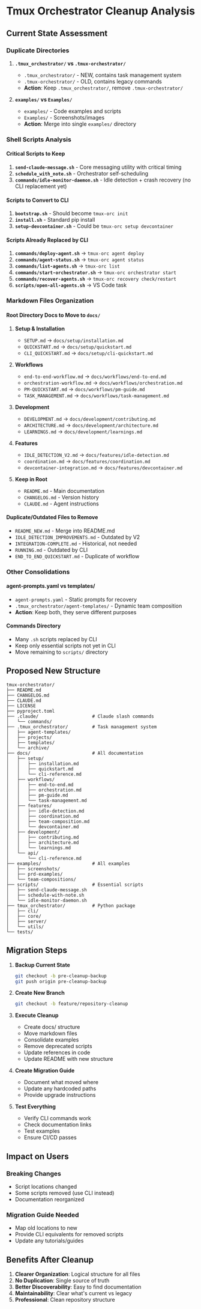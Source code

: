# Tmux Orchestrator Cleanup Analysis

## Current State Assessment

### Duplicate Directories
1. **`.tmux_orchestrator/` vs `.tmux-orchestrator/`**
   - `.tmux_orchestrator/` - NEW, contains task management system
   - `.tmux-orchestrator/` - OLD, contains legacy commands
   - **Action**: Keep `.tmux_orchestrator/`, remove `.tmux-orchestrator/`

2. **`examples/` vs `Examples/`**
   - `examples/` - Code examples and scripts
   - `Examples/` - Screenshots/images
   - **Action**: Merge into single `examples/` directory

### Shell Scripts Analysis

#### Critical Scripts to Keep
1. **`send-claude-message.sh`** - Core messaging utility with critical timing
2. **`schedule_with_note.sh`** - Orchestrator self-scheduling
3. **`commands/idle-monitor-daemon.sh`** - Idle detection + crash recovery (no CLI replacement yet)

#### Scripts to Convert to CLI
1. **`bootstrap.sh`** - Should become `tmux-orc init`
2. **`install.sh`** - Standard pip install
3. **`setup-devcontainer.sh`** - Could be `tmux-orc setup devcontainer`

#### Scripts Already Replaced by CLI
1. **`commands/deploy-agent.sh`** → `tmux-orc agent deploy`
2. **`commands/agent-status.sh`** → `tmux-orc agent status`
3. **`commands/list-agents.sh`** → `tmux-orc list`
4. **`commands/start-orchestrator.sh`** → `tmux-orc orchestrator start`
5. **`commands/recover-agents.sh`** → `tmux-orc recovery check/restart`
6. **`scripts/open-all-agents.sh`** → VS Code task

### Markdown Files Organization

#### Root Directory Docs to Move to `docs/`
1. **Setup & Installation**
   - `SETUP.md` → `docs/setup/installation.md`
   - `QUICKSTART.md` → `docs/setup/quickstart.md`
   - `CLI_QUICKSTART.md` → `docs/setup/cli-quickstart.md`

2. **Workflows**
   - `end-to-end-workflow.md` → `docs/workflows/end-to-end.md`
   - `orchestration-workflow.md` → `docs/workflows/orchestration.md`
   - `PM-QUICKSTART.md` → `docs/workflows/pm-guide.md`
   - `TASK_MANAGEMENT.md` → `docs/workflows/task-management.md`

3. **Development**
   - `DEVELOPMENT.md` → `docs/development/contributing.md`
   - `ARCHITECTURE.md` → `docs/development/architecture.md`
   - `LEARNINGS.md` → `docs/development/learnings.md`

4. **Features**
   - `IDLE_DETECTION_V2.md` → `docs/features/idle-detection.md`
   - `coordination.md` → `docs/features/coordination.md`
   - `devcontainer-integration.md` → `docs/features/devcontainer.md`

5. **Keep in Root**
   - `README.md` - Main documentation
   - `CHANGELOG.md` - Version history
   - `CLAUDE.md` - Agent instructions

#### Duplicate/Outdated Files to Remove
- `README_NEW.md` - Merge into README.md
- `IDLE_DETECTION_IMPROVEMENTS.md` - Outdated by V2
- `INTEGRATION-COMPLETE.md` - Historical, not needed
- `RUNNING.md` - Outdated by CLI
- `END_TO_END_QUICKSTART.md` - Duplicate of workflow

### Other Consolidations

#### agent-prompts.yaml vs templates/
- `agent-prompts.yaml` - Static prompts for recovery
- `.tmux_orchestrator/agent-templates/` - Dynamic team composition
- **Action**: Keep both, they serve different purposes

#### Commands Directory
- Many `.sh` scripts replaced by CLI
- Keep only essential scripts not yet in CLI
- Move remaining to `scripts/` directory

## Proposed New Structure

```
tmux-orchestrator/
├── README.md
├── CHANGELOG.md
├── CLAUDE.md
├── LICENSE
├── pyproject.toml
├── .claude/                    # Claude slash commands
│   └── commands/
├── .tmux_orchestrator/         # Task management system
│   ├── agent-templates/
│   ├── projects/
│   ├── templates/
│   └── archive/
├── docs/                       # All documentation
│   ├── setup/
│   │   ├── installation.md
│   │   ├── quickstart.md
│   │   └── cli-reference.md
│   ├── workflows/
│   │   ├── end-to-end.md
│   │   ├── orchestration.md
│   │   ├── pm-guide.md
│   │   └── task-management.md
│   ├── features/
│   │   ├── idle-detection.md
│   │   ├── coordination.md
│   │   ├── team-composition.md
│   │   └── devcontainer.md
│   ├── development/
│   │   ├── contributing.md
│   │   ├── architecture.md
│   │   └── learnings.md
│   └── api/
│       └── cli-reference.md
├── examples/                   # All examples
│   ├── screenshots/
│   ├── prd-examples/
│   └── team-compositions/
├── scripts/                    # Essential scripts
│   ├── send-claude-message.sh
│   ├── schedule-with-note.sh
│   └── idle-monitor-daemon.sh
├── tmux_orchestrator/          # Python package
│   ├── cli/
│   ├── core/
│   ├── server/
│   └── utils/
└── tests/

```

## Migration Steps

1. **Backup Current State**
   ```bash
   git checkout -b pre-cleanup-backup
   git push origin pre-cleanup-backup
   ```

2. **Create New Branch**
   ```bash
   git checkout -b feature/repository-cleanup
   ```

3. **Execute Cleanup**
   - Create docs/ structure
   - Move markdown files
   - Consolidate examples
   - Remove deprecated scripts
   - Update references in code
   - Update README with new structure

4. **Create Migration Guide**
   - Document what moved where
   - Update any hardcoded paths
   - Provide upgrade instructions

5. **Test Everything**
   - Verify CLI commands work
   - Check documentation links
   - Test examples
   - Ensure CI/CD passes

## Impact on Users

### Breaking Changes
- Script locations changed
- Some scripts removed (use CLI instead)
- Documentation reorganized

### Migration Guide Needed
- Map old locations to new
- Provide CLI equivalents for removed scripts
- Update any tutorials/guides

## Benefits After Cleanup

1. **Clearer Organization**: Logical structure for all files
2. **No Duplication**: Single source of truth
3. **Better Discoverability**: Easy to find documentation
4. **Maintainability**: Clear what's current vs legacy
5. **Professional**: Clean repository structure